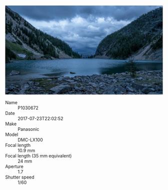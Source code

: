 [![P1030672](/photos/hd/P1030672.jpg)](/photos/full/P1030672.jpg?raw=true)

<dl>
  <dt>Name</dt>
  <dd>P1030672</dd>
  <dt>Date</dt>
  <dd>2017-07-23T22:02:52</dd>
  <dt>Make</dt>
  <dd>Panasonic</dd>
  <dt>Model</dt>
  <dd>DMC-LX100</dd>
  <dt>Focal length</dt>
  <dd>10.9 mm</dd>
  <dt>Focal length (35 mm equivalent)</dt>
  <dd>24 mm</dd>
  <dt>Aperture</dt>
  <dd>1.7</dd>
  <dt>Shutter speed</dt>
  <dd>1/60</dd>
</dl>
